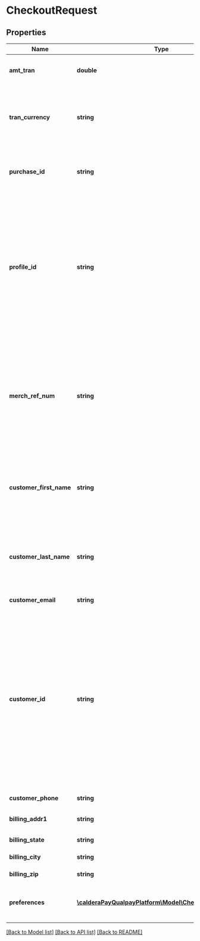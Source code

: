 # CheckoutRequest

## Properties
Name | Type | Description | Notes
------------ | ------------- | ------------- | -------------
**amt_tran** | **double** | The total amount of the transaction including sales tax (if applicable). | 
**tran_currency** | **string** | The ISO numeric currency code for the transaction.  If the profile_id field is provided, this field will be overridden by the profile’s currency. | [optional] 
**purchase_id** | **string** | The purchase identifier (also referred to as the invoice number) generated by the merchant. | [optional] 
**profile_id** | **string** | The unique profile ID to be used in payment gateway requests. Specify this field if there are multiple profiles for the same currency or if the request should be processed using specific profile_id. By default, if provided, the profile_id derives the tran_currency field.  When profile_id is used, the tran_currency is not required. | [optional] 
**merch_ref_num** | **string** | Merchant provided reference value that will be stored with the transaction data and will be included with the transaction data reported in the Qualpay Manager. This value will also be attached to any lifecycle transactions (e.g. retrieval requests and chargebacks) that may occur. | [optional] 
**customer_first_name** | **string** | The customer first name. If this field value is longer than the maximum allowed length, the name will be truncated to maximum allowed length. | [optional] 
**customer_last_name** | **string** | The customer last name. If this field value is longer than the maximum allowed length, the name will be truncated to maximum allowed length. | [optional] 
**customer_email** | **string** | The email address of the customer. | [optional] 
**customer_id** | **string** | A unique id to identify the customer in Qualpay. If this is an existing customer, the checkout transaction will be linked to the customer. If this is a new customer, a new customer record is created in Qualpay. The customer_first_name and customer_last_name fields are required for new customers. This field is applicable only for merchant ids that are configured to use Qualpay Customer Vault. | [optional] 
**customer_phone** | **string** | The customer phone number. | [optional] 
**billing_addr1** | **string** | The billing street address of the cardholder. | [optional] 
**billing_state** | **string** | The billing state of the cardholder. | [optional] 
**billing_city** | **string** | The billing city of the cardholder. | [optional] 
**billing_zip** | **string** | The billing zip code of the cardholder. | [optional] 
**preferences** | [**\calderaPayQualpayPlatform\Model\CheckoutPreferences**](CheckoutPreferences.md) | Overrides the preferences set through Qualpay Manager Checkout settings. | [optional] 

[[Back to Model list]](../README.md#documentation-for-models) [[Back to API list]](../README.md#documentation-for-api-endpoints) [[Back to README]](../README.md)


